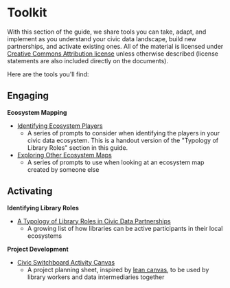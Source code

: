 # Toolkit

With this section of the guide, we share tools you can take, adapt, and implement as you understand your civic data landscape, build new partnerships, and activate existing ones. All of the material is licensed under [Creative Commons Attribution license](https://creativecommons.org/licenses/by/4.0/) unless otherwise described \(license statements are also included directly on the documents\).

Here are the tools you'll find:

## **Engaging**

**Ecosystem Mapping**

* [Identifying Ecosystem Players](https://github.com/civic-switchboard/guide/raw/master/toolkit/Identifying%20Ecosytem%20Players.pdf)
  * A series of prompts to consider when identifying the players in your civic data ecosystem. This is a handout version of the "Typology of Library Roles" section in this guide.
* [Exploring Other Ecosystem Maps](https://github.com/civic-switchboard/guide/raw/master/toolkit/Exploring%20Other%20Ecosystem%20Maps.pdf)
  * A series of prompts to use when looking at an ecosystem map created by someone else

## Activating

**Identifying Library Roles**

* [A Typology of Library Roles in Civic Data Partnerships](https://github.com/civic-switchboard/guide/raw/master/toolkit/Typology%20of%20Library%20roles%20in%20Civic%20Data%20Partnerships.pdf)
  * A growing list of how libraries can be active participants in their local ecosystems

**Project Development**

* [Civic Switchboard Activity Canvas](https://github.com/civic-switchboard/guide/raw/master/toolkit/Civic%20Switchboard%20Activity%20Canvas%20Updated%20May%202%202018.pdf)
  * A project planning sheet, inspired by [lean canvas](https://leanstack.com/is-one-page-business-model), to be used by library workers and data intermediaries together

